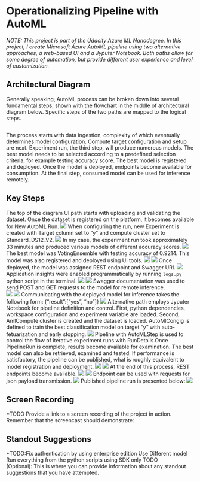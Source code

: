 # Operationalizing Pipeline with AutoML

*NOTE: This project is part of the Udacity Azure ML Nanodegree. In this project, I create Microsoft Azure AutoML pipeline using two alternative approaches, a web-based UI and a Jyputer Notebook. Both paths allow for some degree of automation, but provide different user experience and level of customization.*

## Architectural Diagram
Generally speaking, AutoML process can be broken down into several fundamental steps, shown with the flowchart in the middle of architectural diagram below. Specific steps of the two paths are mapped to the logical steps.

![]()

The process starts with data ingestion, complexity of which eventually determines model configuration. Compute target configuration and setup are next. Experiment run, the third step, will produce numerous models. The best model needs to be selected according to a predefined selection criteria, for example testing accuracy score. The best model is registered and deployed. Once the model is deployed, endpoints become available for consumption. At the final step, consumed model can be used for inference remotely. 

## Key Steps
The top of the diagram UI path starts with uploading and validating the dataset. Once the dataset is registered on the platform, it becomes available for New AutoML Run. 
![](https://github.com/allaccountstaken/automating_pipeline/blob/main/imgs/2.1.png)
When configuring the run, new Experiment is created with Target column set to “y” and compute cluster set to Standard_DS12_V2. 
![](https://github.com/allaccountstaken/automating_pipeline/blob/main/imgs/2.2.png)
In my case, the experiment run took approximately 33 minutes and produced various models of different accuracy scores. 
![](https://github.com/allaccountstaken/automating_pipeline/blob/main/imgs/2.3.1.png)
The best model was VotingEnsemble with testing accuracy of 0.9214. This model was also registered and deployed using UI tools.
![](https://github.com/allaccountstaken/automating_pipeline/blob/main/imgs/2.3.2.png)
![](https://github.com/allaccountstaken/automating_pipeline/blob/main/imgs/2.3.3.png)
Once deployed, the model was assigned REST endpoint and Swagger URI. 
![](https://github.com/allaccountstaken/automating_pipeline/blob/main/imgs/3.1.png)
Application insights were enabled programmatically by running `logs.py` python script in the terminal. 
![](https://github.com/allaccountstaken/automating_pipeline/blob/main/imgs/4.1.png)
![](https://github.com/allaccountstaken/automating_pipeline/blob/main/imgs/4.2.png)
Swagger documentation was used to send POST and GET requests to the model for remote inference.  
![](https://github.com/allaccountstaken/automating_pipeline/blob/main/imgs/5.1.png)
![](https://github.com/allaccountstaken/automating_pipeline/blob/main/imgs/5.2.png)
Communicating with the deployed model for inference takes the following form: {“result”:[“yes”, “no”]}
![](https://github.com/allaccountstaken/automating_pipeline/blob/main/imgs/6.1.png)
Alternative path employs Jyputer Notebook for pipeline definition and control. First, python dependencies, workspace configuration and experiment variable are loaded. Second, AmlCompute cluster is created and the dataset is loaded. AutoMlCongig is defined to train the best classification model on target “y” with auto-fetuarization and early stopping. 
![](https://github.com/allaccountstaken/automating_pipeline/blob/main/imgs/7.1.png)
Pipeline with AutoMLStep is used to control the flow of iterative experiment runs with RunDetails.Once PipelineRun is complete, results become available for examination. The best model can also be retrieved, examined and tested. If performance is satisfactory, the pipeline can be published, what is roughly equivalent to model registration and deployment. 
![](https://github.com/allaccountstaken/automating_pipeline/blob/main/imgs/7.4.png)
![](https://github.com/allaccountstaken/automating_pipeline/blob/main/imgs/7.5.1.png)
At the end of this process, REST endpoints become available. 
![](https://github.com/allaccountstaken/automating_pipeline/blob/main/imgs/7.2.png)
![](https://github.com/allaccountstaken/automating_pipeline/blob/main/imgs/7.3.png)
Endpoint can be used with requests for json payload transmission. 
![](https://github.com/allaccountstaken/automating_pipeline/blob/main/imgs/7.6.png)
Published pipeline run is presented below:
![](https://github.com/allaccountstaken/automating_pipeline/blob/main/imgs/7.5.2.png)

## Screen Recording
*TODO Provide a link to a screen recording of the project in action. Remember that the screencast should demonstrate:

## Standout Suggestions
*TODO:Fix authentication by using enterprise edition
Use Different model
Run everything from the python scripts using SDK only
TODO (Optional): This is where you can provide information about any standout suggestions that you have attempted.
